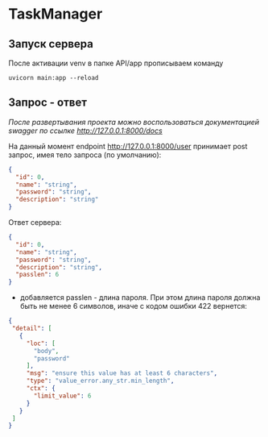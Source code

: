 # TaskManager

## Запуск сервера
После активации venv в папке API/app прописываем команду 
```
uvicorn main:app --reload
```
## Запрос - ответ
*После развертывания проекта можно воспользоваться документацией swagger по ссылке http://127.0.0.1:8000/docs*

На данный момент endpoint http://127.0.0.1:8000/user принимает post запрос, имея тело запроса (по умолчанию):
```JSON
{
  "id": 0,
  "name": "string",
  "password": "string",
  "description": "string"
}
```
Ответ сервера:
```JSON
{
  "id": 0,
  "name": "string",
  "password": "string",
  "description": "string",
  "passlen": 6
}
```
  - добавляется passlen - длина пароля. При этом длина пароля должна быть не менее 6 символов, иначе с кодом ошибки 422 вернется:
 ```JSON
{
  "detail": [
    {
      "loc": [
        "body",
        "password"
      ],
      "msg": "ensure this value has at least 6 characters",
      "type": "value_error.any_str.min_length",
      "ctx": {
        "limit_value": 6
      }
    }
  ]
}
```
